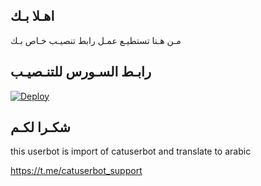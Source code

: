 ## اهـلا بـك
مـن هـنا تستطيـع عمـل رابط تنصيـب خـاص بـك

## رابـط السـورس للتنـصيـب

[![Deploy](https://www.herokucdn.com/deploy/button.svg)](https://heroku.com/deploy?template=https://github.com/zkryahastak2/jmthon)

## شكـرا لكـم 


this userbot is import of catuserbot and translate to arabic

https://t.me/catuserbot_support
